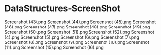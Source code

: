 # DataStructures-ScreenShot
Screenshot (43).png
Screenshot (44).png
Screenshot (45).png
Screenshot (46).png
Screenshot (47).png
Screenshot (48).png
Screenshot (49).png
Screenshot (50).png
Screenshot (51).png
Screenshot (52).png
Screenshot (4).png
Screenshot (5).png
Screenshot (6).png
Screenshot (7).png
Screenshot (8).png
Screenshot (9).png
Screenshot (10).png
Screenshot (11).png
Screenshot (15).png
Screenshot (16).png
